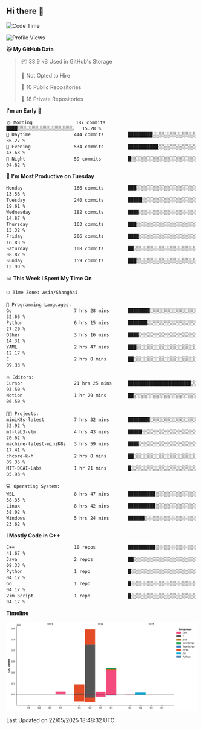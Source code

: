 ## Hi there 👋

<!--  ![Top Langs](https://github-readme-stats.vercel.app/api/top-langs/?username=ScottZhang812) -->

<!--START_SECTION:waka-->
![Code Time](http://img.shields.io/badge/Code%20Time-43%20hrs%2018%20mins-blue)

![Profile Views](http://img.shields.io/badge/Profile%20Views-7-blue)

**🐱 My GitHub Data** 

> 📦 38.9 kB Used in GitHub's Storage 
 > 
> 🚫 Not Opted to Hire
 > 
> 📜 10 Public Repositories 
 > 
> 🔑 18 Private Repositories 
 > 
**I'm an Early 🐤** 

```text
🌞 Morning                187 commits         ████░░░░░░░░░░░░░░░░░░░░░   15.28 % 
🌆 Daytime                444 commits         █████████░░░░░░░░░░░░░░░░   36.27 % 
🌃 Evening                534 commits         ███████████░░░░░░░░░░░░░░   43.63 % 
🌙 Night                  59 commits          █░░░░░░░░░░░░░░░░░░░░░░░░   04.82 % 
```
📅 **I'm Most Productive on Tuesday** 

```text
Monday                   166 commits         ███░░░░░░░░░░░░░░░░░░░░░░   13.56 % 
Tuesday                  240 commits         █████░░░░░░░░░░░░░░░░░░░░   19.61 % 
Wednesday                182 commits         ████░░░░░░░░░░░░░░░░░░░░░   14.87 % 
Thursday                 163 commits         ███░░░░░░░░░░░░░░░░░░░░░░   13.32 % 
Friday                   206 commits         ████░░░░░░░░░░░░░░░░░░░░░   16.83 % 
Saturday                 108 commits         ██░░░░░░░░░░░░░░░░░░░░░░░   08.82 % 
Sunday                   159 commits         ███░░░░░░░░░░░░░░░░░░░░░░   12.99 % 
```


📊 **This Week I Spent My Time On** 

```text
🕑︎ Time Zone: Asia/Shanghai

💬 Programming Languages: 
Go                       7 hrs 28 mins       ████████░░░░░░░░░░░░░░░░░   32.66 % 
Python                   6 hrs 15 mins       ███████░░░░░░░░░░░░░░░░░░   27.29 % 
Other                    3 hrs 16 mins       ████░░░░░░░░░░░░░░░░░░░░░   14.31 % 
YAML                     2 hrs 47 mins       ███░░░░░░░░░░░░░░░░░░░░░░   12.17 % 
C                        2 hrs 8 mins        ██░░░░░░░░░░░░░░░░░░░░░░░   09.33 % 

🔥 Editors: 
Cursor                   21 hrs 25 mins      ███████████████████████░░   93.50 % 
Notion                   1 hr 29 mins        ██░░░░░░░░░░░░░░░░░░░░░░░   06.50 % 

🐱‍💻 Projects: 
miniK8s-latest           7 hrs 32 mins       ████████░░░░░░░░░░░░░░░░░   32.92 % 
ml-lab3-vlm              4 hrs 43 mins       █████░░░░░░░░░░░░░░░░░░░░   20.62 % 
machine-latest-miniK8s   3 hrs 59 mins       ████░░░░░░░░░░░░░░░░░░░░░   17.41 % 
chcore-k-h               2 hrs 8 mins        ██░░░░░░░░░░░░░░░░░░░░░░░   09.35 % 
MIT-DCAI-Labs            1 hr 21 mins        █░░░░░░░░░░░░░░░░░░░░░░░░   05.93 % 

💻 Operating System: 
WSL                      8 hrs 47 mins       ██████████░░░░░░░░░░░░░░░   38.35 % 
Linux                    8 hrs 42 mins       ██████████░░░░░░░░░░░░░░░   38.02 % 
Windows                  5 hrs 24 mins       ██████░░░░░░░░░░░░░░░░░░░   23.62 % 
```

**I Mostly Code in C++** 

```text
C++                      10 repos            ██████████░░░░░░░░░░░░░░░   41.67 % 
Java                     2 repos             ██░░░░░░░░░░░░░░░░░░░░░░░   08.33 % 
Python                   1 repo              █░░░░░░░░░░░░░░░░░░░░░░░░   04.17 % 
Go                       1 repo              █░░░░░░░░░░░░░░░░░░░░░░░░   04.17 % 
Vim Script               1 repo              █░░░░░░░░░░░░░░░░░░░░░░░░   04.17 % 
```



**Timeline**

![Lines of Code chart](https://raw.githubusercontent.com/ScottZhang812/ScottZhang812/main/assets/bar_graph.png)


 Last Updated on 22/05/2025 18:48:32 UTC
<!--END_SECTION:waka-->


<!--
**ScottZhang812/ScottZhang812** is a ✨ _special_ ✨ repository because its `README.md` (this file) appears on your GitHub profile.

Here are some ideas to get you started:

- 🔭 I’m currently working on ...
- 🌱 I’m currently learning ...
- 👯 I’m looking to collaborate on ...
- 🤔 I’m looking for help with ...
- 💬 Ask me about ...
- 📫 How to reach me: ...
- 😄 Pronouns: ...
- ⚡ Fun fact: ...
-->
